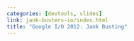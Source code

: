 ```yaml
---
categories: [devtools, slides]
link: jank-busters-io/index.html
title: "Google I/O 2012: Jank Busting"
---
```

